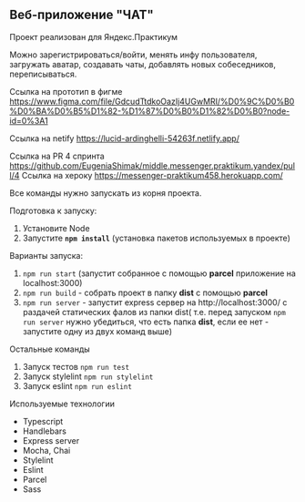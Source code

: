 ## Веб-приложение "ЧАТ"

Проект реализован для Яндекс.Практикум

Можно зарегистрироваться/войти, менять инфу пользователя, загружать аватар, создавать чаты, добавлять новых собеседников, переписываться.

Ссылка на прототип в фигме https://www.figma.com/file/GdcudTtdkoOazIj4UGwMRI/%D0%9C%D0%B0%D0%BA%D0%B5%D1%82-%D1%87%D0%B0%D1%82%D0%B0?node-id=0%3A1

Ссылка на netify https://lucid-ardinghelli-54263f.netlify.app/

Ссылка на PR 4 спринта https://github.com/EugeniaShimak/middle.messenger.praktikum.yandex/pull/4
Ссылка на хероку https://messenger-praktikum458.herokuapp.com/

Все команды нужно запускать из корня проекта.


Подготовка к запуску:
1) Установите Node
2) Запустите **`npm install`** (установка пакетов используемых в проекте)

Варианты запуска:
1) `npm run start` (запустит  собранное с помощью **parcel** приложение на localhost:3000)
2) `npm run build` - собрать проект в папку **dist**  с помощью **parcel**
3) `npm run server` - запустит express сервер на http://localhost:3000/ с раздачей статических фалов из папки dist( т.е. перед запуском `npm run server` нужно убедиться, что есть папка **dist**, если ее нет - запустите одну из двух команд выше)

Остальные команды
1) Запуск тестов `npm run test`
2) Запуск stylelint `npm run stylelint`
3) Запуск eslint `npm run eslint`

Используемые технологии
- Typescript
- Handlebars
- Express server
- Mocha, Chai
- Stylelint
- Eslint
- Parcel
- Sass
